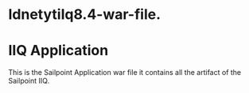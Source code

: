 # IdnetytiIq8.4-war-file.



<!DOCTYPE html>
<html>
<head>
<title>Hello World!</title>
<link rel="stylesheet" href="bluestyle.css">
</head>
<body>

<h1>IIQ Application</h1>
<p>This is the Sailpoint Application war file it contains all the artifact of the Sailpoint IIQ.</p>

</body>
</html>
